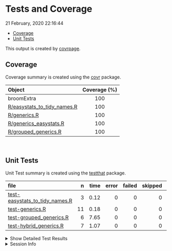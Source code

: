 Tests and Coverage
================
21 February, 2020 22:16:44

  - [Coverage](#coverage)
  - [Unit Tests](#unit-tests)

This output is created by
[covrpage](https://github.com/metrumresearchgroup/covrpage).

## Coverage

Coverage summary is created using the
[covr](https://github.com/r-lib/covr) package.

| Object                                                           | Coverage (%) |
| :--------------------------------------------------------------- | :----------: |
| broomExtra                                                       |     100      |
| [R/easystats\_to\_tidy\_names.R](../R/easystats_to_tidy_names.R) |     100      |
| [R/generics.R](../R/generics.R)                                  |     100      |
| [R/generics\_easystats.R](../R/generics_easystats.R)             |     100      |
| [R/grouped\_generics.R](../R/grouped_generics.R)                 |     100      |

<br>

## Unit Tests

Unit Test summary is created using the
[testthat](https://github.com/r-lib/testthat) package.

| file                                                                         |  n | time | error | failed | skipped | warning |
| :--------------------------------------------------------------------------- | -: | ---: | ----: | -----: | ------: | ------: |
| [test-easystats\_to\_tidy\_names.R](testthat/test-easystats_to_tidy_names.R) |  3 | 0.12 |     0 |      0 |       0 |       0 |
| [test-generics.R](testthat/test-generics.R)                                  | 11 | 0.18 |     0 |      0 |       0 |       0 |
| [test-grouped\_generics.R](testthat/test-grouped_generics.R)                 |  6 | 7.65 |     0 |      0 |       0 |       0 |
| [test-hybrid\_generics.R](testthat/test-hybrid_generics.R)                   |  7 | 1.07 |     0 |      0 |       0 |       0 |

<details closed>

<summary> Show Detailed Test Results </summary>

| file                                                                             | context                    |                     test                     | status | n | time |
| :------------------------------------------------------------------------------- | :------------------------- | :------------------------------------------: | :----- | -: | ---: |
| [test-easystats\_to\_tidy\_names.R](testthat/test-easystats_to_tidy_names.R#L12) | easystats\_to\_tidy\_names | easystats\_to\_tidy\_names works as expected | PASS   | 3 | 0.12 |
| [test-generics.R](testthat/test-generics.R#L13_L15)                              | generics work              |                `tidy()` works                | PASS   | 5 | 0.08 |
| [test-generics.R](testthat/test-generics.R#L50_L52)                              | generics work              |               `glance()` works               | PASS   | 3 | 0.04 |
| [test-generics.R](testthat/test-generics.R#L76_L78)                              | generics work              |              `augment()` works               | PASS   | 3 | 0.06 |
| [test-grouped\_generics.R](testthat/test-grouped_generics.R#L20)                 | grouped\_generics works    |            `grouped_tidy()` works            | PASS   | 2 | 2.27 |
| [test-grouped\_generics.R](testthat/test-grouped_generics.R#L50)                 | grouped\_generics works    |           `grouped_glance()` works           | PASS   | 2 | 2.09 |
| [test-grouped\_generics.R](testthat/test-grouped_generics.R#L79)                 | grouped\_generics works    |          `grouped_augment()` works           | PASS   | 2 | 3.29 |
| [test-hybrid\_generics.R](testthat/test-hybrid_generics.R#L12_L13)               | hybrid\_generics           |             hybrid methods works             | PASS   | 7 | 1.07 |

</details>

<details>

<summary> Session Info </summary>

| Field    | Value                            |
| :------- | :------------------------------- |
| Version  | R version 3.6.2 (2019-12-12)     |
| Platform | x86\_64-w64-mingw32/x64 (64-bit) |
| Running  | Windows 10 x64 (build 16299)     |
| Language | English\_United States           |
| Timezone | Europe/Berlin                    |

| Package  | Version |
| :------- | :------ |
| testthat | 2.3.1   |
| covr     | 3.4.0   |
| covrpage | 0.0.70  |

</details>

<!--- Final Status : pass --->
